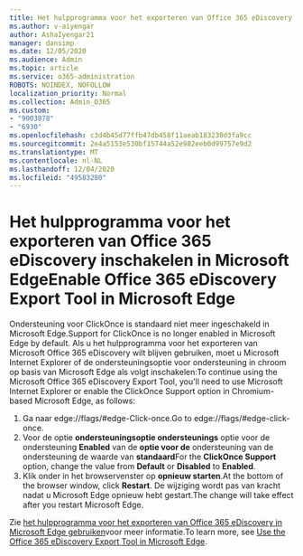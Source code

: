 ```yaml
---
title: Het hulpprogramma voor het exporteren van Office 365 eDiscovery inschakelen in Microsoft Edge
ms.author: v-aiyengar
author: AshaIyengar21
manager: dansimp
ms.date: 12/05/2020
ms.audience: Admin
ms.topic: article
ms.service: o365-administration
ROBOTS: NOINDEX, NOFOLLOW
localization_priority: Normal
ms.collection: Admin_O365
ms.custom:
- "9003878"
- "6930"
ms.openlocfilehash: c3d4b45d77ffb47db458f11aeab183230d3fa9cc
ms.sourcegitcommit: 2e4a5153e530bf15744a52e982eeb0d99757e9d2
ms.translationtype: MT
ms.contentlocale: nl-NL
ms.lasthandoff: 12/04/2020
ms.locfileid: "49583280"
---
```

# <a name="enable-office-365-ediscovery-export-tool-in-microsoft-edge"></a><span data-ttu-id="1a5fc-102">Het hulpprogramma voor het exporteren van Office 365 eDiscovery inschakelen in Microsoft Edge</span><span class="sxs-lookup"><span data-stu-id="1a5fc-102">Enable Office 365 eDiscovery Export Tool in Microsoft Edge</span></span>

<span data-ttu-id="1a5fc-103">Ondersteuning voor ClickOnce is standaard niet meer ingeschakeld in Microsoft Edge.</span><span class="sxs-lookup"><span data-stu-id="1a5fc-103">Support for ClickOnce is no longer enabled in Microsoft Edge by default.</span></span> <span data-ttu-id="1a5fc-104">Als u het hulpprogramma voor het exporteren van Microsoft Office 365 eDiscovery wilt blijven gebruiken, moet u Microsoft Internet Explorer of de ondersteuningsoptie voor ondersteuning in chroom op basis van Microsoft Edge als volgt inschakelen:</span><span class="sxs-lookup"><span data-stu-id="1a5fc-104">To continue using the Microsoft Office 365 eDiscovery Export Tool, you'll need to use Microsoft Internet Explorer or enable the ClickOnce Support option in Chromium-based Microsoft Edge, as follows:</span></span>

1. <span data-ttu-id="1a5fc-105">Ga naar edge://flags/#edge-Click-once.</span><span class="sxs-lookup"><span data-stu-id="1a5fc-105">Go to edge://flags/#edge-click-once.</span></span>
1. <span data-ttu-id="1a5fc-106">Voor de optie **ondersteuningsoptie ondersteunings** optie voor de ondersteuning **Enabled** van de **optie voor de** ondersteuning van de ondersteuning de waarde van **standaard**</span><span class="sxs-lookup"><span data-stu-id="1a5fc-106">For the **ClickOnce Support** option, change the value from **Default** or **Disabled** to **Enabled**.</span></span>
1. <span data-ttu-id="1a5fc-107">Klik onder in het browservenster op **opnieuw starten**.</span><span class="sxs-lookup"><span data-stu-id="1a5fc-107">At the bottom of the browser window, click **Restart**.</span></span> <span data-ttu-id="1a5fc-108">De wijziging wordt pas van kracht nadat u Microsoft Edge opnieuw hebt gestart.</span><span class="sxs-lookup"><span data-stu-id="1a5fc-108">The change will take effect after you restart Microsoft Edge.</span></span>

<span data-ttu-id="1a5fc-109">Zie [het hulpprogramma voor het exporteren van Office 365 eDiscovery in Microsoft Edge gebruiken](https://go.microsoft.com/fwlink/?linkid=2111611)voor meer informatie.</span><span class="sxs-lookup"><span data-stu-id="1a5fc-109">To learn more, see [Use the Office 365 eDiscovery Export Tool in Microsoft Edge](https://go.microsoft.com/fwlink/?linkid=2111611).</span></span>
